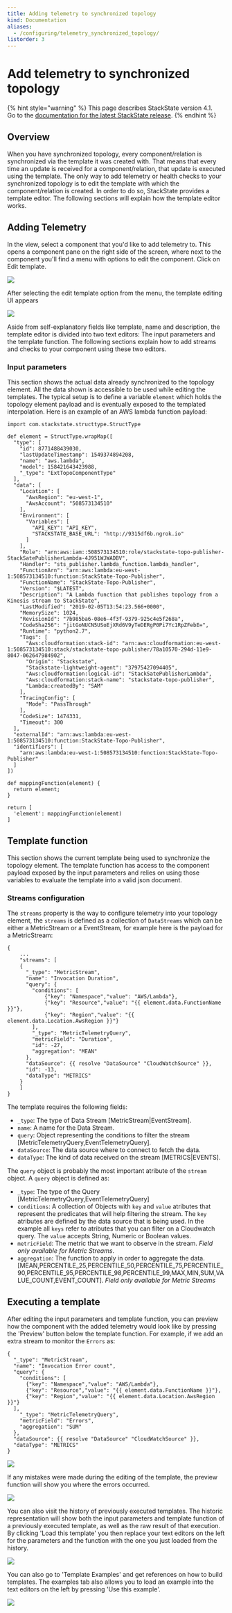 ```yaml
---
title: Adding telemetry to synchronized topology
kind: Documentation
aliases:
  - /configuring/telemetry_synchronized_topology/
listorder: 3
---
```


# Add telemetry to synchronized topology

{% hint style="warning" %}
This page describes StackState version 4.1.  
Go to the [documentation for the latest StackState release](https://docs.stackstate.com/).
{% endhint %}

## Overview

When you have synchronized topology, every component/relation is synchronized via the template it was created with. That means that every time an update is received for a component/relation, that update is executed using the template. The only way to add telemetry or health checks to your synchronized topology is to edit the template with which the component/relation is created. In order to do so, StackState provides a template editor. The following sections will explain how the template editor works.

## Adding Telemetry

In the view, select a component that you'd like to add telemetry to. This opens a component pane on the right side of the screen, where next to the component you'll find a menu with options to edit the component. Click on Edit template.

![](../../.gitbook/assets/v41_edit_template.png)

After selecting the edit template option from the menu, the template editing UI appears

![](../../.gitbook/assets/template_editor.png)

Aside from self-explanatory fields like template, name and description, the template editor is divided into two text editors: The input parameters and the template function. The following sections explain how to add streams and checks to your component using these two editors.

### Input parameters

This section shows the actual data already synchronized to the topology element. All the data shown is accessible to be used while editing the templates. The typical setup is to define a variable `element` which holds the topology element payload and is eventually exposed to the templated interpolation. Here is an example of an AWS lambda function payload:

```text
import com.stackstate.structtype.StructType

def element = StructType.wrapMap([
  "type": [
    "id": 8771488439030,
    "lastUpdateTimestamp": 1549374894208,
    "name": "aws.lambda",
    "model": 158421643423988,
    "_type": "ExtTopoComponentType"
  ],
  "data": [
    "Location": [
      "AwsRegion": "eu-west-1",
      "AwsAccount": "508573134510"
    ],
    "Environment": [
      "Variables": [
        "API_KEY": "API_KEY",
        "STACKSTATE_BASE_URL": "http://9315df6b.ngrok.io"
      ]
    ],
    "Role": "arn:aws:iam::508573134510:role/stackstate-topo-publisher-StackSatePublisherLambda-4J951WJWADBV",
    "Handler": "sts_publisher.lambda_function.lambda_handler",
    "FunctionArn": "arn:aws:lambda:eu-west-1:508573134510:function:StackState-Topo-Publisher",
    "FunctionName": "StackState-Topo-Publisher",
    "Version": "$LATEST",
    "Description": "A Lambda function that publishes topology from a Kinesis stream to StackState",
    "LastModified": "2019-02-05T13:54:23.566+0000",
    "MemorySize": 1024,
    "RevisionId": "7b985ba6-08e6-4f3f-9379-925c4e5f268a",
    "CodeSha256": "jitGoNUCN5USoEjXRd6V9yTeDERgP0Pi7Yc1RpZFebE=",
    "Runtime": "python2.7",
    "Tags": [
      "Aws:cloudformation:stack-id": "arn:aws:cloudformation:eu-west-1:508573134510:stack/stackstate-topo-publisher/78a10570-294d-11e9-8047-062647984902",
      "Origin": "Stackstate",
      "Stackstate-lightweight-agent": "37975427094405",
      "Aws:cloudformation:logical-id": "StackSatePublisherLambda",
      "Aws:cloudformation:stack-name": "stackstate-topo-publisher",
      "Lambda:createdBy": "SAM"
    ],
    "TracingConfig": [
      "Mode": "PassThrough"
    ],
    "CodeSize": 1474331,
    "Timeout": 300
  ],
  "externalId": "arn:aws:lambda:eu-west-1:508573134510:function:StackState-Topo-Publisher",
  "identifiers": [
    "arn:aws:lambda:eu-west-1:508573134510:function:StackState-Topo-Publisher"
  ]
])

def mappingFunction(element) {
  return element;
}

return [
  'element': mappingFunction(element)
]
```

## Template function

This section shows the current template being used to synchronize the topology element. The template function has access to the component payload exposed by the input parameters and relies on using those variables to evaluate the template into a valid json document.

### Streams configuration

The `streams` property is the way to configure telemetry into your topology element, the `streams` is defined as a collection of `DataStreams` which can be either a MetricStream or a EventStream, for example here is the payload for a MetricStream:

```text
{
    ...
    "streams": [
    {
      "_type": "MetricStream",
      "name": "Invocation Duration",
      "query": {
        "conditions": [
            {"key": "Namespace","value": "AWS/Lambda"},
            {"key": "Resource","value": "{{ element.data.FunctionName }}"},
            {"key": "Region","value": "{{ element.data.Location.AwsRegion }}"}
        ],
        "_type": "MetricTelemetryQuery",
        "metricField": "Duration",
        "id": -27,
        "aggregation": "MEAN"
      },
      "dataSource": {{ resolve "DataSource" "CloudWatchSource" }},
      "id": -13,
      "dataType": "METRICS"
    }
    ]
}
```

The template requires the following fields:

* `_type`: The type of Data Stream \[MetricStream\|EventStream\].
* `name`: A name for the Data Stream.
* `query`: Object representing the conditions to filter the stream \[MetricTelemetryQuery,EventTelemetryQuery\].
* `dataSource`: The data source where to connect to fetch the data.
* `dataType`: The kind of data received on the stream \[METRICS\|EVENTS\].

The `query` object is probably the most important atribute of the `stream` object. A `query` object is defined as:

* `_type`: The type of the Query \[MetricTelemetryQuery,EventTelemetryQuery\]
* `conditions`: A collection of Objects with `key` and `value` atributes that represent the predicates that will help filtering the stream. The `key` atributes are defined by the data source that is being used. In the example all `keys` refer to atributes that you can filter on a Cloudwatch query. The `value` accepts String, Numeric or Boolean values.
* `metricField`: The metric that we want to observe in the stream. _Field only available for Metric Streams_.
* `aggregation`: The function to apply in order to aggregate the data. \[MEAN,PERCENTILE\_25,PERCENTILE\_50,PERCENTILE\_75,PERCENTILE\_90,PERCENTILE\_95,PERCENTILE\_98,PERCENTILE\_99,MAX,MIN,SUM,VALUE\_COUNT,EVENT\_COUNT\]. _Field only available for Metric Streams_

## Executing a template

After editing the input parameters and template function, you can preview how the component with the added telemetry would look like by pressing the 'Preview' button below the template function. For example, if we add an extra stream to monitor the `Errors` as:

```text
{
  "_type": "MetricStream",
  "name": "Invocation Error count",
  "query": {
    "conditions": [
      {"key": "Namespace","value": "AWS/Lambda"},
      {"key": "Resource","value": "{{ element.data.FunctionName }}"},
      {"key": "Region","value": "{{ element.data.Location.AwsRegion }}"}
  ],
    "_type": "MetricTelemetryQuery",
    "metricField": "Errors",
    "aggregation": "SUM"
  },
  "dataSource": {{ resolve "DataSource" "CloudWatchSource" }},
  "dataType": "METRICS"
}
```

![](../../.gitbook/assets/preview_new_stream.png)

If any mistakes were made during the editing of the template, the preview function will show you where the errors occurred.

![](../../.gitbook/assets/template_editor_error_feedback.png)

You can also visit the history of previously executed templates. The historic representation will show both the input parameters and template function of a previously executed template, as well as the raw result of that execution. By clicking 'Load this template' you then replace your text editors on the left for the parameters and the function with the one you just loaded from the history.

![](../../.gitbook/assets/template_editor_history.png)

You can also go to 'Template Examples' and get references on how to build templates. The examples tab also allows you to load an example into the text editors on the left by pressing 'Use this example'.

![](../../.gitbook/assets/template_editor_examples.png)

